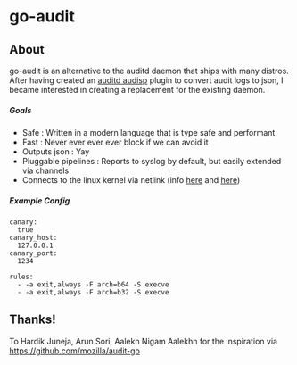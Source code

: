 # go-audit

## About

go-audit is an alternative to the auditd daemon that ships with many distros.
After having created an [auditd audisp](https://people.redhat.com/sgrubb/audit/) plugin to convert audit logs to json, 
I became interested in creating a replacement for the existing daemon.

##### Goals
* Safe : Written in a modern language that is type safe and performant
* Fast : Never ever ever ever block if we can avoid it
* Outputs json : Yay
* Pluggable pipelines : Reports to syslog by default, but easily extended via channels
* Connects to the linux kernel via netlink (info [here](https://git.kernel.org/cgit/linux/kernel/git/stable/linux-stable.git/tree/kernel/audit.c?id=refs/tags/v3.14.56) and [here](https://git.kernel.org/cgit/linux/kernel/git/stable/linux-stable.git/tree/include/uapi/linux/audit.h?h=linux-3.14.y))

##### Example Config

```
canary:
  true
canary_host:
  127.0.0.1
canary_port:
  1234

rules:
  - -a exit,always -F arch=b64 -S execve
  - -a exit,always -F arch=b32 -S execve
```

## Thanks!
To Hardik Juneja, Arun Sori, Aalekh Nigam Aalekhn for the inspiration via https://github.com/mozilla/audit-go

